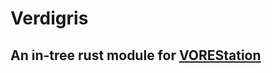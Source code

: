 # Verdigris
## An in-tree rust module for [VOREStation](https://github.com/VOREStation/VOREStation)
